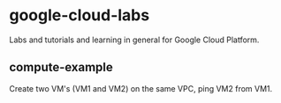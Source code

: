 # google-cloud-labs
Labs and tutorials and learning in general for Google Cloud Platform.  

## compute-example 
Create two VM's (VM1 and VM2) on the same VPC, ping VM2 from VM1.  
